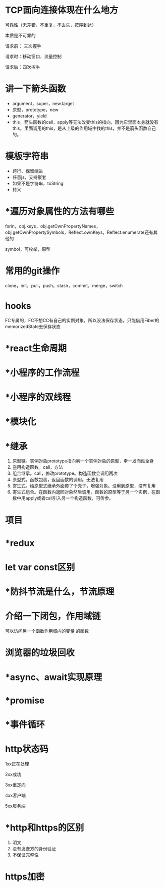# TCP面向连接体现在什么地方

可靠性（无差错，不重复，不丢失，按序到达）

本质是不可靠的

请求前： 三次握手

请求时：移动窗口，流量控制

请求后：四次挥手

# 讲一下箭头函数

- argument，super，new.target
- 原型，prototype，new
- generator，yield
- this，箭头函数的call，apply等无法改变this的指向，因为它里面本身就没有this。里面调用的this，是从上级的作用域中找的this，并不是箭头函数自己的。

# 模板字符串

- 跨行、保留缩进
- 任意js，支持嵌套
- 如果不是字符串，toString
- 转义

# *遍历对象属性的方法有哪些

forin，obj.keys，obj.getOwnPropertyNames，obj.getOwnPropertySymbols，Reflect.ownKeys，Reflect.enumerate还有其他的

symbol，可枚举，原型

# 常用的git操作

clone，init，pull，push，stash，commit，merge，switch

# hooks

FC专属的，FC不想CC有自己的实例对象，所以没法保存状态，只能借用Fiber的memorizedState去保存状态

# *react生命周期

# *小程序的工作流程

# *小程序的双线程

# *模块化

# *继承

1. 原型链。实例对象prototype指向另一个实例对象的原型，牵一发而动全身
2. 盗用构造函数。call，方法
3. 组合继承。call，修改prototype。构造函数会调用两次
4. 原型式。函数包裹，返回函数的调用。无法复用
5. 寄生式。给原型式继承外面套了个壳子，增强对象。没用到原型，没有复用
6. 寄生式组合。在函数内返回对象然后调用，函数的原型等于另一个实例，在函数中用apply或者call引入另一个构造函数，可传参。

# 项目







# *redux

# let var const区别



# *防抖节流是什么，节流原理

# 介绍一下闭包，作用域链

可以访问另一个函数作用域内的变量 的函数

# 浏览器的垃圾回收

# *async、await实现原理

# *promise

# *事件循环

# http状态码

1xx正在处理

2xx成功

3xx重定向

4xx客户端

5xx服务端

# *http和https的区别

1. 明文
2. 没有发送方的身份验证
3. 不保证完整性

# https加密

